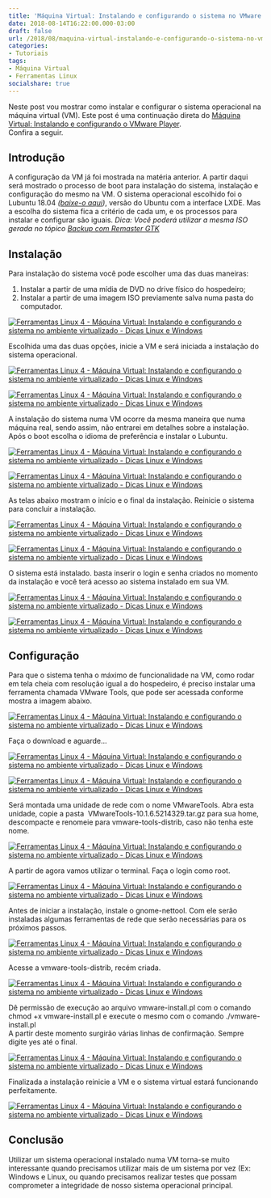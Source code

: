 ```yaml
---
title: 'Máquina Virtual: Instalando e configurando o sistema no VMware'
date: 2018-08-14T16:22:00.000-03:00
draft: false
url: /2018/08/maquina-virtual-instalando-e-configurando-o-sistema-no-vmware.html
categories:
- Tutoriais
tags: 
- Máquina Virtual
- Ferramentas Linux
socialshare: true
---
```


Neste post vou mostrar como instalar e configurar o sistema operacional na máquina virtual (VM). Este post é uma continuação direta do [Máquina Virtual: Instalando e configurando o VMware Player](https://info.wsouza.com.br/2018/07/maquina-virtual-instalando-e-configurando-o-wmware-player.html).  
Confira a seguir.  
  

## Introdução

A configuração da VM já foi mostrada na matéria anterior. A partir daqui será mostrado o processo de boot para instalação do sistema, instalação e configuração do mesmo na VM. O sistema operacional escolhido foi o Lubuntu 18.04 _([baixe-o aqui](http://cdimage.ubuntu.com/lubuntu/releases/18.04/release/lubuntu-18.04-desktop-i386.iso))_, versão do Ubuntu com a interface LXDE. Mas a escolha do sistema fica a critério de cada um, e os processos para instalar e configurar são iguais. _Dica: Você poderá utilizar a mesma ISO gerada no tópico [Backup com Remaster GTK](https://info.wsouza.com.br/2018/07/backup-com-remaster-gtk.html)_

  

## Instalação

Para instalação do sistema você pode escolher uma das duas maneiras:  
  
1. Instalar a partir de uma mídia de DVD no drive físico do hospedeiro;  
2. Instalar a partir de uma imagem ISO previamente salva numa pasta do computador.  
  

[![Ferramentas Linux 4 - Máquina Virtual: Instalando e configurando o sistema  no ambiente virtualizado - Dicas Linux e Windows](https://1.bp.blogspot.com/-_AROF1AmGtM/W3MAnF7TQwI/AAAAAAAAI7w/Vpe3JGpo5iwOwM0hdivsFKQJ10utBqVjACLcBGAs/s640/02.png "Ferramentas Linux 4 - Máquina Virtual: Instalando e configurando o sistema  no ambiente virtualizado - Dicas Linux e Windows")](https://1.bp.blogspot.com/-_AROF1AmGtM/W3MAnF7TQwI/AAAAAAAAI7w/Vpe3JGpo5iwOwM0hdivsFKQJ10utBqVjACLcBGAs/s1600/02.png)

  
Escolhida uma das duas opções, inicie a VM e será iniciada a instalação do sistema operacional.

  

[![Ferramentas Linux 4 - Máquina Virtual: Instalando e configurando o sistema  no ambiente virtualizado - Dicas Linux e Windows](https://4.bp.blogspot.com/-yHfvcp46kkM/W1fr3vVRSAI/AAAAAAAAIwE/YucBam6YUFoO_6xjOdtAVgDwGV_iPuL0ACLcBGAs/s1600/18.png "Ferramentas Linux 4 - Máquina Virtual: Instalando e configurando o sistema  no ambiente virtualizado - Dicas Linux e Windows")](https://4.bp.blogspot.com/-yHfvcp46kkM/W1fr3vVRSAI/AAAAAAAAIwE/YucBam6YUFoO_6xjOdtAVgDwGV_iPuL0ACLcBGAs/s1600/18.png)

[![Ferramentas Linux 4 - Máquina Virtual: Instalando e configurando o sistema  no ambiente virtualizado - Dicas Linux e Windows](https://3.bp.blogspot.com/-DG6T58JeSAE/W1gH6SQCecI/AAAAAAAAIww/jnBhY2bCtKYNpNnci3wA3doYay7WOB-QACLcBGAs/s320/01.png "Ferramentas Linux 4 - Máquina Virtual: Instalando e configurando o sistema  no ambiente virtualizado - Dicas Linux e Windows")](https://3.bp.blogspot.com/-DG6T58JeSAE/W1gH6SQCecI/AAAAAAAAIww/jnBhY2bCtKYNpNnci3wA3doYay7WOB-QACLcBGAs/s1600/01.png)

  
A instalação do sistema numa VM ocorre da mesma maneira que numa máquina real, sendo assim, não entrarei em detalhes sobre a instalação. Após o boot escolha o idioma de preferência e instalar o Lubuntu.  
  

[![Ferramentas Linux 4 - Máquina Virtual: Instalando e configurando o sistema  no ambiente virtualizado - Dicas Linux e Windows](https://2.bp.blogspot.com/-jVg6WOK_XtE/W1gH6pKNwOI/AAAAAAAAIw0/IN7HknrQQGkDL6PPjsXcdfC2z31r7hN_ACLcBGAs/s200/02.png "Ferramentas Linux 4 - Máquina Virtual: Instalando e configurando o sistema  no ambiente virtualizado - Dicas Linux e Windows")](https://2.bp.blogspot.com/-jVg6WOK_XtE/W1gH6pKNwOI/AAAAAAAAIw0/IN7HknrQQGkDL6PPjsXcdfC2z31r7hN_ACLcBGAs/s1600/02.png)

[![Ferramentas Linux 4 - Máquina Virtual: Instalando e configurando o sistema  no ambiente virtualizado - Dicas Linux e Windows](https://3.bp.blogspot.com/-yINED7pwca4/W1gH6riKcnI/AAAAAAAAIw4/pUQu2Al6T1M416bvVAaPlsZwYs1DIp5OgCLcBGAs/s200/03.png "Ferramentas Linux 4 - Máquina Virtual: Instalando e configurando o sistema  no ambiente virtualizado - Dicas Linux e Windows")](https://3.bp.blogspot.com/-yINED7pwca4/W1gH6riKcnI/AAAAAAAAIw4/pUQu2Al6T1M416bvVAaPlsZwYs1DIp5OgCLcBGAs/s1600/03.png)

  
As telas abaixo mostram o início e o final da instalação. Reinicie o sistema para concluir a instalação.  
  

[![Ferramentas Linux 4 - Máquina Virtual: Instalando e configurando o sistema  no ambiente virtualizado - Dicas Linux e Windows](https://2.bp.blogspot.com/-4tVstPbTpvc/W1gH65IqFVI/AAAAAAAAIw8/0fGeoNBSMGgVS0AFbwaaTCl9-_I661gOQCLcBGAs/s320/04.png "Ferramentas Linux 4 - Máquina Virtual: Instalando e configurando o sistema  no ambiente virtualizado - Dicas Linux e Windows")](https://2.bp.blogspot.com/-4tVstPbTpvc/W1gH65IqFVI/AAAAAAAAIw8/0fGeoNBSMGgVS0AFbwaaTCl9-_I661gOQCLcBGAs/s1600/04.png)

[![Ferramentas Linux 4 - Máquina Virtual: Instalando e configurando o sistema  no ambiente virtualizado - Dicas Linux e Windows](https://4.bp.blogspot.com/-AuiqIVVEgXo/W1gH7ePeXWI/AAAAAAAAIxA/Ep84NkAfwjQrrC-acihr56ysqA3fPk8CACLcBGAs/s320/05.png "Ferramentas Linux 4 - Máquina Virtual: Instalando e configurando o sistema  no ambiente virtualizado - Dicas Linux e Windows")](https://4.bp.blogspot.com/-AuiqIVVEgXo/W1gH7ePeXWI/AAAAAAAAIxA/Ep84NkAfwjQrrC-acihr56ysqA3fPk8CACLcBGAs/s1600/05.png)

  
O sistema está instalado. basta inserir o login e senha criados no momento da instalação e você terá acesso ao sistema instalado em sua VM.  
  

[![Ferramentas Linux 4 - Máquina Virtual: Instalando e configurando o sistema  no ambiente virtualizado - Dicas Linux e Windows](https://3.bp.blogspot.com/-zj84D7NHk8w/W1gH7RNsqdI/AAAAAAAAIxE/ILD9nWcGH38mXU_dR_9IkP_d26uisoa-QCLcBGAs/s320/06.png "Ferramentas Linux 4 - Máquina Virtual: Instalando e configurando o sistema  no ambiente virtualizado - Dicas Linux e Windows")](https://3.bp.blogspot.com/-zj84D7NHk8w/W1gH7RNsqdI/AAAAAAAAIxE/ILD9nWcGH38mXU_dR_9IkP_d26uisoa-QCLcBGAs/s1600/06.png)

[![Ferramentas Linux 4 - Máquina Virtual: Instalando e configurando o sistema  no ambiente virtualizado - Dicas Linux e Windows](https://2.bp.blogspot.com/-fnTIoJnY9vE/W1gH7vxUboI/AAAAAAAAIxI/KfveL9gaARM8mpgzjpCWWpfI2TEy3uP7gCLcBGAs/s320/07.png "Ferramentas Linux 4 - Máquina Virtual: Instalando e configurando o sistema  no ambiente virtualizado - Dicas Linux e Windows")](https://2.bp.blogspot.com/-fnTIoJnY9vE/W1gH7vxUboI/AAAAAAAAIxI/KfveL9gaARM8mpgzjpCWWpfI2TEy3uP7gCLcBGAs/s1600/07.png)

## Configuração

Para que o sistema tenha o máximo de funcionalidade na VM, como rodar em tela cheia com resolução igual a do hospedeiro, é preciso instalar uma ferramenta chamada VMware Tools, que pode ser acessada conforme mostra a imagem abaixo.  
  

[![Ferramentas Linux 4 - Máquina Virtual: Instalando e configurando o sistema  no ambiente virtualizado - Dicas Linux e Windows](https://4.bp.blogspot.com/-zlWd2-L_a2w/W1uW2TrmdhI/AAAAAAAAI10/jaqNKskKYwESuTjJbLyc2sR0_rcIeIZ8gCLcBGAs/s640/09.png "Ferramentas Linux 4 - Máquina Virtual: Instalando e configurando o sistema  no ambiente virtualizado - Dicas Linux e Windows")](https://4.bp.blogspot.com/-zlWd2-L_a2w/W1uW2TrmdhI/AAAAAAAAI10/jaqNKskKYwESuTjJbLyc2sR0_rcIeIZ8gCLcBGAs/s1600/09.png)

  
Faça o download e aguarde...  
  

[![Ferramentas Linux 4 - Máquina Virtual: Instalando e configurando o sistema  no ambiente virtualizado - Dicas Linux e Windows](https://1.bp.blogspot.com/-32jYbbrAIcs/W1gH9PCglBI/AAAAAAAAIxU/VcfIWiqSxHoJDRktRQDXGvCDfKy3rGfuwCLcBGAs/s400/10.png "Ferramentas Linux 4 - Máquina Virtual: Instalando e configurando o sistema  no ambiente virtualizado - Dicas Linux e Windows")](https://1.bp.blogspot.com/-32jYbbrAIcs/W1gH9PCglBI/AAAAAAAAIxU/VcfIWiqSxHoJDRktRQDXGvCDfKy3rGfuwCLcBGAs/s1600/10.png)

[![Ferramentas Linux 4 - Máquina Virtual: Instalando e configurando o sistema  no ambiente virtualizado - Dicas Linux e Windows](https://2.bp.blogspot.com/-vO9d4nnRQVo/W1gH9vbaCdI/AAAAAAAAIyQ/4tCCL8Dp4-ougg-LGZBvi1c2URjm1uQfgCPcBGAYYCw/s1600/12.png "Ferramentas Linux 4 - Máquina Virtual: Instalando e configurando o sistema  no ambiente virtualizado - Dicas Linux e Windows")](https://2.bp.blogspot.com/-vO9d4nnRQVo/W1gH9vbaCdI/AAAAAAAAIyQ/4tCCL8Dp4-ougg-LGZBvi1c2URjm1uQfgCPcBGAYYCw/s1600/12.png)

  
Será montada uma unidade de rede com o nome VMwareTools. Abra esta unidade, copie a pasta  VMwareTools-10.1.6.5214329.tar.gz para sua home, descompacte e renomeie para vmware-tools-distrib, caso não tenha este nome.  
  

[![Ferramentas Linux 4 - Máquina Virtual: Instalando e configurando o sistema  no ambiente virtualizado - Dicas Linux e Windows](https://4.bp.blogspot.com/-OB9jRmzIcOU/W3MZGhEjeUI/AAAAAAAAI78/_-zBFwiysP8FbwhlCGRGFEaVp1IFRFQ1QCLcBGAs/s640/13.png "Ferramentas Linux 4 - Máquina Virtual: Instalando e configurando o sistema  no ambiente virtualizado - Dicas Linux e Windows")](https://4.bp.blogspot.com/-OB9jRmzIcOU/W3MZGhEjeUI/AAAAAAAAI78/_-zBFwiysP8FbwhlCGRGFEaVp1IFRFQ1QCLcBGAs/s1600/13.png)

  

A partir de agora vamos utilizar o terminal. Faça o login como root.  
  

[![Ferramentas Linux 4 - Máquina Virtual: Instalando e configurando o sistema  no ambiente virtualizado - Dicas Linux e Windows](https://2.bp.blogspot.com/-rF3jHc_iDCI/W1uXPT86YlI/AAAAAAAAI2I/c5PvvsZNj448c8yZxwzI5OVUrzEfK_eOQCLcBGAs/s640/14.png "Ferramentas Linux 4 - Máquina Virtual: Instalando e configurando o sistema  no ambiente virtualizado - Dicas Linux e Windows")](https://2.bp.blogspot.com/-rF3jHc_iDCI/W1uXPT86YlI/AAAAAAAAI2I/c5PvvsZNj448c8yZxwzI5OVUrzEfK_eOQCLcBGAs/s1600/14.png)

  
Antes de iniciar a instalação, instale o gnome-nettool. Com ele serão instaladas algumas ferramentas de rede que serão necessárias para os próximos passos.  
  

[![Ferramentas Linux 4 - Máquina Virtual: Instalando e configurando o sistema  no ambiente virtualizado - Dicas Linux e Windows](https://1.bp.blogspot.com/-vgxERC422ik/W1uXPWspBSI/AAAAAAAAI18/SU2ZFvpvj9sq9uEl7qEtF39fO_nBQnMawCLcBGAs/s640/15.png "Ferramentas Linux 4 - Máquina Virtual: Instalando e configurando o sistema  no ambiente virtualizado - Dicas Linux e Windows")](https://1.bp.blogspot.com/-vgxERC422ik/W1uXPWspBSI/AAAAAAAAI18/SU2ZFvpvj9sq9uEl7qEtF39fO_nBQnMawCLcBGAs/s1600/15.png)

  
Acesse a vmware-tools-distrib, recém criada.  
  

[![Ferramentas Linux 4 - Máquina Virtual: Instalando e configurando o sistema  no ambiente virtualizado - Dicas Linux e Windows](https://4.bp.blogspot.com/-14m3xp5H5gQ/W1uXPZFYuoI/AAAAAAAAI2A/LCBiN1aJF1QBO_8JYN26UAyP8iYazLLQgCLcBGAs/s640/16.png "Ferramentas Linux 4 - Máquina Virtual: Instalando e configurando o sistema  no ambiente virtualizado - Dicas Linux e Windows")](https://4.bp.blogspot.com/-14m3xp5H5gQ/W1uXPZFYuoI/AAAAAAAAI2A/LCBiN1aJF1QBO_8JYN26UAyP8iYazLLQgCLcBGAs/s1600/16.png)

  
Dê permissão de execução ao arquivo vmware-install.pl com o comando chmod +x vmware-install.pl e execute o mesmo com o comando ./vmware-install.pl  
A partir deste momento surgirão várias linhas de confirmação. Sempre digite yes até o final.  
  

[![Ferramentas Linux 4 - Máquina Virtual: Instalando e configurando o sistema  no ambiente virtualizado - Dicas Linux e Windows](https://4.bp.blogspot.com/-2Vx7oiv1sJE/W1uXPwwfRZI/AAAAAAAAI2E/tXBrSUv9mN0t_nzKmeJbX9lX8zd-CeWZACLcBGAs/s640/17.png "Ferramentas Linux 4 - Máquina Virtual: Instalando e configurando o sistema  no ambiente virtualizado - Dicas Linux e Windows")](https://4.bp.blogspot.com/-2Vx7oiv1sJE/W1uXPwwfRZI/AAAAAAAAI2E/tXBrSUv9mN0t_nzKmeJbX9lX8zd-CeWZACLcBGAs/s1600/17.png)

  
Finalizada a instalação reinicie a VM e o sistema virtual estará funcionando perfeitamente.  
  

[![Ferramentas Linux 4 - Máquina Virtual: Instalando e configurando o sistema  no ambiente virtualizado - Dicas Linux e Windows](https://4.bp.blogspot.com/-VNsczlLxP6U/W1gH-7uX_gI/AAAAAAAAIx0/Fwg4Zc_aYKM8UnL-J_5Q6_6muh3A8xPSgCLcBGAs/s640/18.png "Ferramentas Linux 4 - Máquina Virtual: Instalando e configurando o sistema  no ambiente virtualizado - Dicas Linux e Windows")](https://4.bp.blogspot.com/-VNsczlLxP6U/W1gH-7uX_gI/AAAAAAAAIx0/Fwg4Zc_aYKM8UnL-J_5Q6_6muh3A8xPSgCLcBGAs/s1600/18.png)

  

## Conclusão

Utilizar um sistema operacional instalado numa VM torna-se muito interessante quando precisamos utilizar mais de um sistema por vez (Ex: Windows e Linux, ou quando precisamos realizar testes que possam comprometer a integridade de nosso sistema operacional principal.
